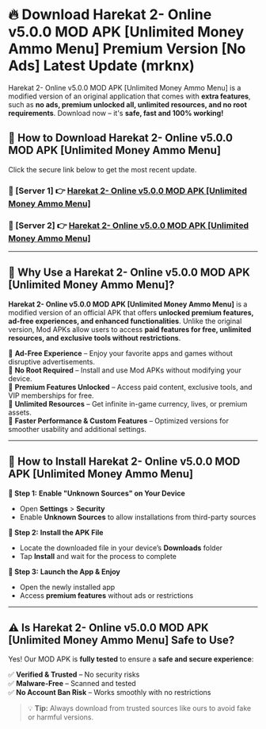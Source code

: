 # 🔥 Download Harekat 2- Online v5.0.0 MOD APK [Unlimited Money Ammo Menu] Premium Version [No Ads] Latest Update (mrknx) 

Harekat 2- Online v5.0.0 MOD APK [Unlimited Money Ammo Menu] is a modified version of an original application that comes with **extra features**, such as **no ads, premium unlocked all, unlimited resources, and no root requirements**. Download now – it's **safe, fast and 100% working!**

## **📱 How to Download Harekat 2- Online v5.0.0 MOD APK [Unlimited Money Ammo Menu]**  

Click the secure link below to get the most recent update.  

 ### **📌 [Server 1] 👉** [Harekat 2- Online v5.0.0 MOD APK [Unlimited Money Ammo Menu]](https://apkcomod.com?title=Harekat_2-_Online_v5.0.0_MOD_APK_[Unlimited_Money_Ammo_Menu])

 ### **📌 [Server 2] 👉** [Harekat 2- Online v5.0.0 MOD APK [Unlimited Money Ammo Menu]](https://apkcomod.com?title=Harekat_2-_Online_v5.0.0_MOD_APK_[Unlimited_Money_Ammo_Menu])

---

## **🤖 Why Use a Harekat 2- Online v5.0.0 MOD APK [Unlimited Money Ammo Menu]?**  

**Harekat 2- Online v5.0.0 MOD APK [Unlimited Money Ammo Menu]** is a modified version of an official APK that offers **unlocked premium features, ad-free experiences, and enhanced functionalities**. Unlike the original version, Mod APKs allow users to access **paid features for free, unlimited resources, and exclusive tools without restrictions**.

🔽 **Ad-Free Experience** – Enjoy your favorite apps and games without disruptive advertisements.  
🔽 **No Root Required** – Install and use Mod APKs without modifying your device.  
🔽 **Premium Features Unlocked** – Access paid content, exclusive tools, and VIP memberships for free.  
🔽 **Unlimited Resources** – Get infinite in-game currency, lives, or premium assets.  
🔽 **Faster Performance & Custom Features** – Optimized versions for smoother usability and additional settings.  

---

## **🚀 How to Install Harekat 2- Online v5.0.0 MOD APK [Unlimited Money Ammo Menu]**  

**🔹 Step 1:** **Enable "Unknown Sources" on Your Device**  
- Open **Settings** > **Security**  
- Enable **Unknown Sources** to allow installations from third-party sources  

**🔹 Step 2:** **Install the APK File**  
- Locate the downloaded file in your device’s **Downloads** folder  
- Tap **Install** and wait for the process to complete  

**🔹 Step 3:** **Launch the App & Enjoy**  
- Open the newly installed app  
- Access **premium features** without ads or restrictions  

---

## **⚠️ Is Harekat 2- Online v5.0.0 MOD APK [Unlimited Money Ammo Menu] Safe to Use?**  

Yes! Our MOD APK is **fully tested** to ensure a **safe and secure experience**:

✅ **Verified & Trusted** – No security risks  
✅ **Malware-Free** – Scanned and tested  
✅ **No Account Ban Risk** – Works smoothly with no restrictions  

> 💡 **Tip:** Always download from trusted sources like ours to avoid fake or harmful versions.